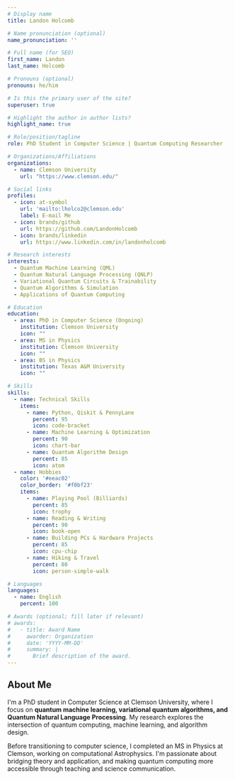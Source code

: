 ```yaml
---
# Display name
title: Landon Holcomb

# Name pronunciation (optional)
name_pronunciation: ''

# Full name (for SEO)
first_name: Landon
last_name: Holcomb

# Pronouns (optional)
pronouns: he/him

# Is this the primary user of the site?
superuser: true

# Highlight the author in author lists?
highlight_name: true

# Role/position/tagline
role: PhD Student in Computer Science | Quantum Computing Researcher

# Organizations/Affiliations
organizations:
  - name: Clemson University
    url: "https://www.clemson.edu/"

# Social links
profiles:
  - icon: at-symbol
    url: 'mailto:lholco2@clemson.edu'
    label: E-mail Me
  - icon: brands/github
    url: https://github.com/LandonHolcomb
  - icon: brands/linkedin
    url: https://www.linkedin.com/in/landonholcomb

# Research interests
interests:
  - Quantum Machine Learning (QML)
  - Quantum Natural Language Processing (QNLP)
  - Variational Quantum Circuits & Trainability
  - Quantum Algorithms & Simulation
  - Applications of Quantum Computing

# Education
education:
  - area: PhD in Computer Science (Ongoing)
    institution: Clemson University
    icon: ""
  - area: MS in Physics
    institution: Clemson University
    icon: ""
  - area: BS in Physics
    institution: Texas A&M University
    icon: ""

# Skills
skills:
  - name: Technical Skills
    items:
      - name: Python, Qiskit & PennyLane
        percent: 95
        icon: code-bracket
      - name: Machine Learning & Optimization
        percent: 90
        icon: chart-bar
      - name: Quantum Algorithm Design
        percent: 85
        icon: atom
  - name: Hobbies
    color: '#eeac02'
    color_border: '#f0bf23'
    items:
      - name: Playing Pool (Billiards)
        percent: 85
        icon: trophy
      - name: Reading & Writing
        percent: 90
        icon: book-open
      - name: Building PCs & Hardware Projects
        percent: 85
        icon: cpu-chip
      - name: Hiking & Travel
        percent: 80
        icon: person-simple-walk

# Languages
languages:
  - name: English
    percent: 100

# Awards (optional; fill later if relevant)
# awards:
#   - title: Award Name
#     awarder: Organization
#     date: 'YYYY-MM-DD'
#     summary: |
#       Brief description of the award.
---
```


## About Me

I'm a PhD student in Computer Science at Clemson University, where I focus on **quantum machine learning, variational quantum algorithms, and Quantum Natural Language Processing**. My research explores the intersection of quantum computing, machine learning, and algorithm design.

Before transitioning to computer science, I completed an MS in Physics at Clemson, working on computational Astrophysics. I'm passionate about bridging theory and application, and making quantum computing more accessible through teaching and science communication.
